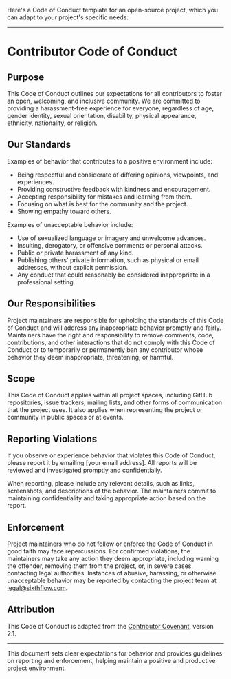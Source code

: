 Here's a Code of Conduct template for an open-source project, which you can adapt to your project's specific needs:

---

# Contributor Code of Conduct

## Purpose

This Code of Conduct outlines our expectations for all contributors to foster an open, welcoming, and inclusive community. We are committed to providing a harassment-free experience for everyone, regardless of age, gender identity, sexual orientation, disability, physical appearance, ethnicity, nationality, or religion.

## Our Standards

Examples of behavior that contributes to a positive environment include:

- Being respectful and considerate of differing opinions, viewpoints, and experiences.
- Providing constructive feedback with kindness and encouragement.
- Accepting responsibility for mistakes and learning from them.
- Focusing on what is best for the community and the project.
- Showing empathy toward others.

Examples of unacceptable behavior include:

- Use of sexualized language or imagery and unwelcome advances.
- Insulting, derogatory, or offensive comments or personal attacks.
- Public or private harassment of any kind.
- Publishing others' private information, such as physical or email addresses, without explicit permission.
- Any conduct that could reasonably be considered inappropriate in a professional setting.

## Our Responsibilities

Project maintainers are responsible for upholding the standards of this Code of Conduct and will address any inappropriate behavior promptly and fairly. Maintainers have the right and responsibility to remove comments, code, contributions, and other interactions that do not comply with this Code of Conduct or to temporarily or permanently ban any contributor whose behavior they deem inappropriate, threatening, or harmful.

## Scope

This Code of Conduct applies within all project spaces, including GitHub repositories, issue trackers, mailing lists, and other forms of communication that the project uses. It also applies when representing the project or community in public spaces or at events.

## Reporting Violations

If you observe or experience behavior that violates this Code of Conduct, please report it by emailing [your email address]. All reports will be reviewed and investigated promptly and confidentially.

When reporting, please include any relevant details, such as links, screenshots, and descriptions of the behavior. The maintainers commit to maintaining confidentiality and taking appropriate action based on the report.

## Enforcement

Project maintainers who do not follow or enforce the Code of Conduct in good faith may face repercussions. For confirmed violations, the maintainers may take any action they deem appropriate, including warning the offender, removing them from the project, or, in severe cases, contacting legal authorities. Instances of abusive, harassing, or otherwise unacceptable behavior may be reported by contacting the project team at legal@sixthflow.com.

## Attribution

This Code of Conduct is adapted from the [Contributor Covenant](https://www.contributor-covenant.org/), version 2.1.

---

This document sets clear expectations for behavior and provides guidelines on reporting and enforcement, helping maintain a positive and productive project environment.